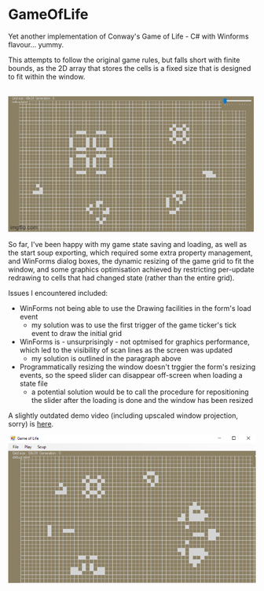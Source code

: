 # GameOfLife
Yet another implementation of Conway's Game of Life - C# with Winforms flavour... yummy.

This attempts to follow the original game rules, but falls short with finite bounds, as the 2D array that stores the cells is a fixed size that is designed to fit within the window.<br/><br/>

![oscillator gif](demos/oscillators.gif)


So far, I've been happy with my game state saving and loading, as well as the start soup exporting, which required some extra property management, and WinForms dialog boxes,
the dynamic resizing of the game grid to fit the window,
and some graphics optimisation achieved by restricting per-update redrawing to cells that had changed state (rather than the entire grid).

Issues I encountered included:
- WinForms not being able to use the Drawing facilities in the form's load event
	- my solution was to use the first trigger of the game ticker's tick event to draw the initial grid
- WinForms is - unsurprisingly - not optmised for graphics performance, which led to the visibility of scan lines as the screen was updated
	- my solution is outlined in the paragraph above
- Programmatically resizing the window doesn't trggier the form's resizing events, so the speed slider can disappear off-screen when loading a state file
	- a potential solution would be to call the procedure for repositioning the slider after the loading is done and the window has been resized


A slightly outdated demo video (including upscaled window projection, sorry) is [here](demos/earlyDemo.mp4).


![static demo](demos/loading1.png)
